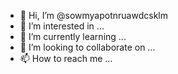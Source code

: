 - 👋 Hi, I’m @sowmyapotnruawdcsklm
- 👀 I’m interested in ...
- 🌱 I’m currently learning ...
- 💞️ I’m looking to collaborate on ...
- 📫 How to reach me ...

<!---
sowmyapotnruawdcsklm/sowmyapotnruawdcsklm is a ✨ special ✨ repository because its `README.md` (this file) appears on your GitHub profile.
You can click the Preview link to take a look at your changes.
--->
